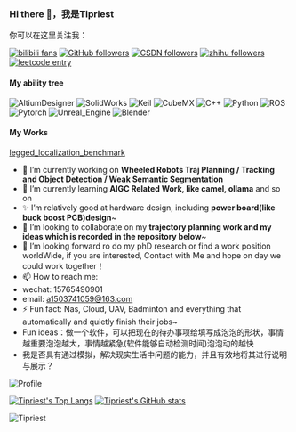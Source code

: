 ### Hi there 👋，我是Tipriest


你可以在这里关注我：



[![bilibili fans](https://img.shields.io/badge/dynamic/json?url=https%3A%2F%2Fapi.bilibili.com%2Fx%2Frelation%2Fstat%3Fvmid%3D496296349&query=data.follower&style=flat&logo=bilibili&logoColor=white&label=bilibili%20fans&labelColor=%23F37697)](https://space.bilibili.com/496296349)
[![GitHub followers](https://img.shields.io/github/followers/Tipriest?style=flat&logo=github&label=github%20followers&labelColor=black)](https://github.com/Tipriest)
[![CSDN followers](https://img.shields.io/badge/CSDN%20followers-2091-0f81c2?style=flat&labelColor=%23fc5531)](https://tipriest.blog.csdn.net/)
[![zhihu followers](https://img.shields.io/badge/zhihu%20followers-141-0f81c2?style=flat&logo=zhihu&logoColor=white&labelColor=%23018cff)](https://www.zhihu.com/people/tipriest)
[![leetcode entry](https://img.shields.io/badge/leetcode-ffa116?style=flat&logo=leetcode&logoColor=white&labelColor=%23ffa116)](https://leetcode.cn/u/tipriest/)
<!--[![ghpvc](https://komarev.com/ghpvc/?username=Tipriest&color=blue&style=flat-square&label=MyBlog)](https://tipriest.github.io)-->


<!-- 领英的badge, CSDN和B站的Icon链接，脉脉的badge  -->
#### My ability tree
![AltiumDesigner](https://img.shields.io/badge/AltiumDesigner-A5915F?style=flat-square&logo=AltiumDesigner&logoColor=white)
![SolidWorks](https://img.shields.io/badge/SolidWorks-EB2629?style=flat-square)
![Keil](https://img.shields.io/badge/Keil-green?style=flat-square)
![CubeMX](https://img.shields.io/badge/CubeMX-blue?style=flat-square)
![C++](https://img.shields.io/badge/C++-00599C?style=flat-square&logo=cplusplus&logoColor=white)
![Python](https://img.shields.io/badge/Python-3776AB?style=flat-square&logo=python&logoColor=white)
![ROS](https://img.shields.io/badge/ROS-22314E?style=flat-square&logo=ros&logoColor=white)
![Pytorch](https://img.shields.io/badge/PyTorch-EE4C2C?flat-square&logo=PyTorch&logoColor=white)
![Unreal_Engine](https://img.shields.io/badge/Unreal_Engine-0E1128?style=flat-square&logo=unrealengine&logoColor=white)
![Blender](https://img.shields.io/badge/Blender-E87D0D?style=flat-square&logo=blender&logoColor=white)


#### My Works
[legged_localization_benchmark](https://github.com/Tipriest/legged_localization_benchmark)

- 🔭 I’m currently working on **Wheeled Robots Traj Planning / Tracking and Object Detection / Weak Semantic Segmentation**
- 🌱 I’m currently learning **AIGC Related Work, like camel, ollama** and so on
- ✨ I’m relatively good at hardware design, including **power board(like buck boost PCB)design**~
- 👯 I’m looking to collaborate on my **trajectory planning work and my ideas which is recorded in the repository below**~
- 🤔 I’m looking forward ro do my phD research or find a work position worldWide, if you are interested, Contact with Me and hope on day we could work together！
- 📫 How to reach me:
-   wechat: 15765490901
-   email: a1503741059@163.com
- ⚡ Fun fact: Nas, Cloud, UAV, Badminton and everything that automatically and quietly finish their jobs~
- Fun ideas：做一个软件，可以把现在的待办事项给填写成泡泡的形状，事情越重要泡泡越大，事情越紧急(软件能够自动检测时间)泡泡动的越快
- 我是否具有通过模拟，解决现实生活中问题的能力，并且有效地将其进行说明与展示？





<!-- <img src="https://github-readme-stats.vercel.app/api/top-langs/?username=Tipriest" height="200" alt="Langs" /> -->
<!-- <img src="https://github-readme-stats.vercel.app/api?username=Tipriest&show_icons=true" height="160" alt="Stats" /> -->


![Profile](http://github-profile-summary-cards.vercel.app/api/cards/profile-details?username=Tipriest&theme=github)

<!-- ![Stats](http://github-profile-summary-cards.vercel.app/api/cards/stats?username=Tipriest&theme=github) ![Language](http://github-profile-summary-cards.vercel.app/api/cards/most-commit-language?username=Tipriest&theme=github) -->
[![Tipriest's Top Langs](https://github-readme-stats.vercel.app/api/top-langs/?username=Tipriest)](https://github.com/anuraghazra/github-readme-stats)
[![Tipriest's GitHub stats](https://github-readme-stats.vercel.app/api?username=Tipriest)](https://github.com/anuraghazra/github-readme-stats&show_icons=true)
<p><img align="center" src="https://github-readme-streak-stats.herokuapp.com/?user=Tipriest&theme=default" alt="Tipriest" /></p>


